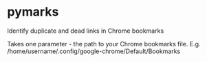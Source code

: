 pymarks
=======

Identify duplicate and dead links in Chrome bookmarks

Takes one parameter - the path to your Chrome bookmarks file.
E.g. /home/username/.config/google-chrome/Default/Bookmarks
